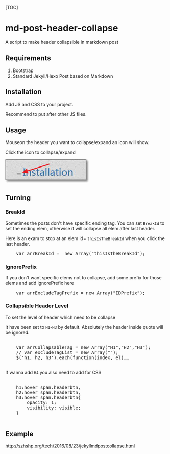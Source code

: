 [TOC]

# md-post-header-collapse
A script to make header collapsible in markdown post

## Requirements

1. Bootstrap
2. Standard Jekyll/Hexo Post based on Markdown

## Installation 

Add JS and CSS to your project.

Recommend to put after other JS files.


## Usage

Mouseon the header you want to collapse/expand an icon will show.

Click the icon to collapse/expand

![test](example/example1.jpg)

## Turning

### BreakId

Sometimes the posts don't have specific ending tag. You can set `BreakId` to set the ending elem, otherwise it will collapse all elem after last header.

Here is an exam to stop at an elem id= `thisIsTheBreakId` when you click the last header.

<pre class="brush: js">
	var arrBreakId =  new Array("thisIsTheBreakId");
</pre>

### IgnorePrefix

If you don't want specific elems not to collapse, add some prefix for those elems and add ignorePrefix here

<pre class="brush: js">
	var arrExcludeTagPrefix = new Array("IDPrefix");
</pre>

### Collapsible Header Level

To set the level of header which need to be collapse

It have been set to `H1`-`H3` by default. Absolutely the header inside quote will be ignored.

<pre class="brush: js">

	var arrCollapsableTag = new Array("H1","H2","H3");
	// var excludeTagList = new Array("");
	$('h1, h2, h3').each(function(index, el)……

</pre>

If wanna add `H4` you also need to add for CSS

<pre class="brush: css">

	h1:hover span.headerbtn,
	h2:hover span.headerbtn, 
	h3:hover span.headerbtn{
	    opacity: 1;
	    visibility: visible;
	}

</pre>

## Example

http://szhshp.org/tech/2016/08/23/jekyllmdpostcollapse.html

